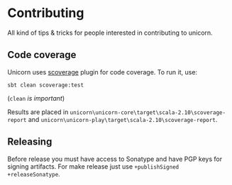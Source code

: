 Contributing
============

All kind of tips & tricks for people interested in contributing to unicorn.

Code coverage
-------------

Unicorn uses [scoverage](https://github.com/scoverage/scalac-scoverage-plugin) plugin for code coverage. To run it, use:

```
sbt clean scoverage:test
```

(`clean` *is important*)

Results are placed in `unicorn\unicorn-core\target\scala-2.10\scoverage-report` and `unicorn\unicorn-play\target\scala-2.10\scoverage-report`.

Releasing
---------

Before release you must have access to Sonatype and have PGP keys for signing artifacts. 
For make release just use `+publishSigned +releaseSonatype`. 
